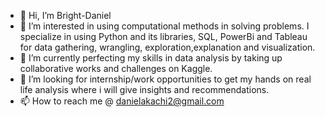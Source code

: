 - 👋 Hi, I’m Bright-Daniel
- 👀 I’m interested in using computational methods in solving problems. I specialize in using Python and its libraries, SQL, PowerBi and Tableau for data gathering, wrangling, exploration,explanation and visualization.
- 🌱 I’m currently perfecting my skills in data analysis by taking up collaborative works and challenges on Kaggle.
- 💞️ I’m looking for internship/work opportunities to get my hands on real life analysis where i will give insights and recommendations.
- 📫 How to reach me @ danielakachi2@gmail.com

<!---
Bright-Daniel/Bright-Daniel is a ✨ special ✨ repository because its `README.md` (this file) appears on your GitHub profile.
You can click the Preview link to take a look at your changes.
--->
